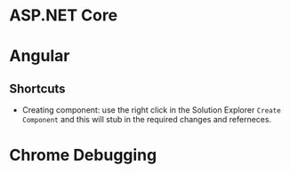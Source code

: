 # ASP.NET Core

# Angular
## Shortcuts
* Creating component: use the right click in the Solution Explorer `Create Component` and this will stub in the required changes and referneces.

# Chrome Debugging
